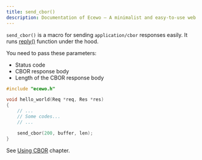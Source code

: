 ```yaml
---
title: send_cbor()
description: Documentation of Ecewo — A minimalist and easy-to-use web framework for C
---
```


`send_cbor()` is a macro for sending `application/cbor` responses easily. It runs [reply()](https://ecewo.vercel.app/api/reply) function under the hood.

You need to pass these parameters:
- Status code
- CBOR response body
- Length of the CBOR response body

```c
#include "ecewo.h"

void hello_world(Req *req, Res *res)
{
    // ...
    // Some codes...
    // ...

    send_cbor(200, buffer, len);
}
```

See [Using CBOR](https://ecewo.vercel.app/docs/using-cbor/) chapter.